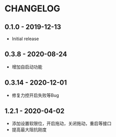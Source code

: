 # CHANGELOG

## 0.1.0 - 2019-12-13

  * Initial release

## 0.3.8 - 2020-08-24

  * 增加自启动功能

## 0.3.14 - 2020-12-01

  * 修复力控开启失败等Bug

## 1.2.1 - 2020-04-02

  * 添加设置软限位，开启拖动，关闭拖动，重启等接口
  * 提高最大阻抗刚度
